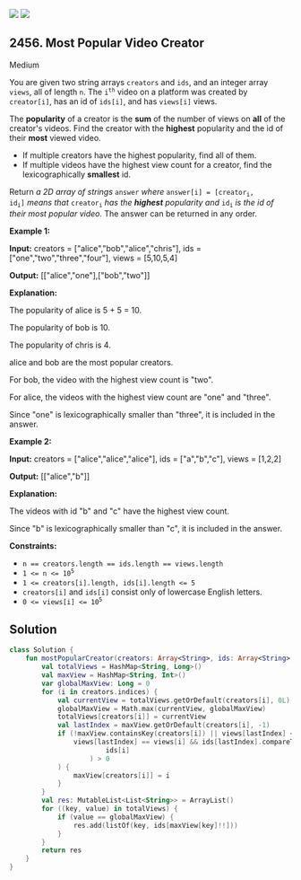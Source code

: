 [![](https://img.shields.io/github/stars/javadev/LeetCode-in-Kotlin?label=Stars&style=flat-square)](https://github.com/javadev/LeetCode-in-Kotlin)
[![](https://img.shields.io/github/forks/javadev/LeetCode-in-Kotlin?label=Fork%20me%20on%20GitHub%20&style=flat-square)](https://github.com/javadev/LeetCode-in-Kotlin/fork)

## 2456\. Most Popular Video Creator

Medium

You are given two string arrays `creators` and `ids`, and an integer array `views`, all of length `n`. The <code>i<sup>th</sup></code> video on a platform was created by `creator[i]`, has an id of `ids[i]`, and has `views[i]` views.

The **popularity** of a creator is the **sum** of the number of views on **all** of the creator's videos. Find the creator with the **highest** popularity and the id of their **most** viewed video.

*   If multiple creators have the highest popularity, find all of them.
*   If multiple videos have the highest view count for a creator, find the lexicographically **smallest** id.

Return _a 2D array of strings_ `answer` _where_ <code>answer[i] = [creator<sub>i</sub>, id<sub>i</sub>]</code> _means that_ <code>creator<sub>i</sub></code> _has the **highest** popularity and_ <code>id<sub>i</sub></code> _is the id of their most popular video._ The answer can be returned in any order.

**Example 1:**

**Input:** creators = ["alice","bob","alice","chris"], ids = ["one","two","three","four"], views = [5,10,5,4]

**Output:** [["alice","one"],["bob","two"]]

**Explanation:** 

The popularity of alice is 5 + 5 = 10. 

The popularity of bob is 10. 

The popularity of chris is 4. 

alice and bob are the most popular creators. 

For bob, the video with the highest view count is "two". 

For alice, the videos with the highest view count are "one" and "three". 

Since "one" is lexicographically smaller than "three", it is included in the answer.

**Example 2:**

**Input:** creators = ["alice","alice","alice"], ids = ["a","b","c"], views = [1,2,2]

**Output:** [["alice","b"]]

**Explanation:** 

The videos with id "b" and "c" have the highest view count. 

Since "b" is lexicographically smaller than "c", it is included in the answer.

**Constraints:**

*   `n == creators.length == ids.length == views.length`
*   <code>1 <= n <= 10<sup>5</sup></code>
*   `1 <= creators[i].length, ids[i].length <= 5`
*   `creators[i]` and `ids[i]` consist only of lowercase English letters.
*   <code>0 <= views[i] <= 10<sup>5</sup></code>

## Solution

```kotlin
class Solution {
    fun mostPopularCreator(creators: Array<String>, ids: Array<String>, views: IntArray): List<List<String>> {
        val totalViews = HashMap<String, Long>()
        val maxView = HashMap<String, Int>()
        var globalMaxView: Long = 0
        for (i in creators.indices) {
            val currentView = totalViews.getOrDefault(creators[i], 0L) + views[i]
            globalMaxView = Math.max(currentView, globalMaxView)
            totalViews[creators[i]] = currentView
            val lastIndex = maxView.getOrDefault(creators[i], -1)
            if (!maxView.containsKey(creators[i]) || views[lastIndex] < views[i] ||
                views[lastIndex] == views[i] && ids[lastIndex].compareTo(
                        ids[i]
                    ) > 0
            ) {
                maxView[creators[i]] = i
            }
        }
        val res: MutableList<List<String>> = ArrayList()
        for ((key, value) in totalViews) {
            if (value == globalMaxView) {
                res.add(listOf(key, ids[maxView[key]!!]))
            }
        }
        return res
    }
}
```